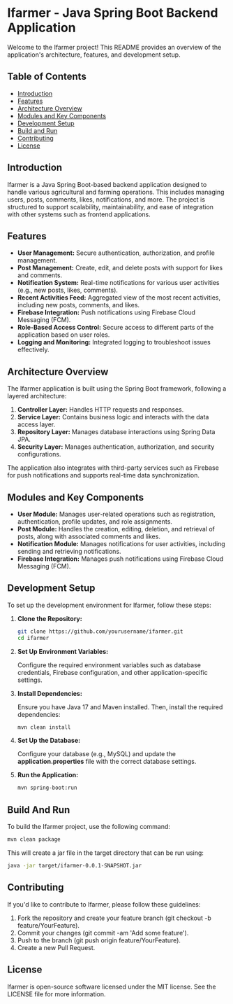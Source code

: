 # Ifarmer - Java Spring Boot Backend Application

Welcome to the Ifarmer project! This README provides an overview of the application's architecture, features, and development setup.

## Table of Contents

- [Introduction](#introduction)
- [Features](#features)
- [Architecture Overview](#architecture-overview)
- [Modules and Key Components](#modules-and-key-components)
- [Development Setup](#development-setup)
- [Build and Run](#build-and-run)
- [Contributing](#contributing)
- [License](#license)

## Introduction

Ifarmer is a Java Spring Boot-based backend application designed to handle various agricultural and farming operations. This includes managing users, posts, comments, likes, notifications, and more. The project is structured to support scalability, maintainability, and ease of integration with other systems such as frontend applications.

## Features

- **User Management:** Secure authentication, authorization, and profile management.
- **Post Management:** Create, edit, and delete posts with support for likes and comments.
- **Notification System:** Real-time notifications for various user activities (e.g., new posts, likes, comments).
- **Recent Activities Feed:** Aggregated view of the most recent activities, including new posts, comments, and likes.
- **Firebase Integration:** Push notifications using Firebase Cloud Messaging (FCM).
- **Role-Based Access Control:** Secure access to different parts of the application based on user roles.
- **Logging and Monitoring:** Integrated logging to troubleshoot issues effectively.

## Architecture Overview

The Ifarmer application is built using the Spring Boot framework, following a layered architecture:

1. **Controller Layer:** Handles HTTP requests and responses.
2. **Service Layer:** Contains business logic and interacts with the data access layer.
3. **Repository Layer:** Manages database interactions using Spring Data JPA.
4. **Security Layer:** Manages authentication, authorization, and security configurations.

The application also integrates with third-party services such as Firebase for push notifications and supports real-time data synchronization.

## Modules and Key Components

- **User Module:** Manages user-related operations such as registration, authentication, profile updates, and role assignments.
- **Post Module:** Handles the creation, editing, deletion, and retrieval of posts, along with associated comments and likes.
- **Notification Module:** Manages notifications for user activities, including sending and retrieving notifications.
- **Firebase Integration:** Manages push notifications using Firebase Cloud Messaging (FCM).

## Development Setup

To set up the development environment for Ifarmer, follow these steps:

1. **Clone the Repository:**

   ```bash
   git clone https://github.com/yourusername/ifarmer.git
   cd ifarmer

2. **Set Up Environment Variables:**

   Configure the required environment variables such as database credentials, Firebase configuration, and other application-specific settings.


3. **Install Dependencies:**

   Ensure you have Java 17 and Maven installed. Then, install the required dependencies:
   ```bash
   mvn clean install

4. **Set Up the Database:**

   Configure your database (e.g., MySQL) and update the **application.properties** file with the correct database settings.


5. **Run the Application:**

   ```bash
   mvn spring-boot:run

## Build And Run

To build the Ifarmer project, use the following command:

   ```bash
   mvn clean package
   ```

This will create a jar file in the target directory that can be run using:

   ```bash
   java -jar target/ifarmer-0.0.1-SNAPSHOT.jar
   ```

## Contributing

If you'd like to contribute to Ifarmer, please follow these guidelines:

1. Fork the repository and create your feature branch (git checkout -b feature/YourFeature).
2. Commit your changes (git commit -am 'Add some feature').
3. Push to the branch (git push origin feature/YourFeature).
4. Create a new Pull Request.


## License

Ifarmer is open-source software licensed under the MIT license. See the LICENSE file for more information.


